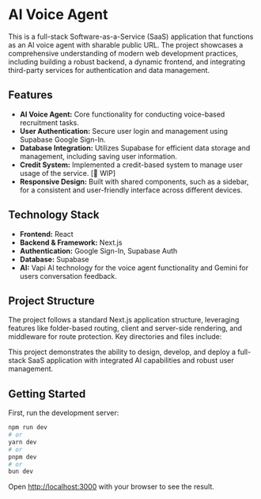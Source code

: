 # AI Voice Agent

This is a full-stack Software-as-a-Service (SaaS) application that functions as an AI voice agent with sharable public URL. The project showcases a comprehensive understanding of modern web development practices, including building a robust backend, a dynamic frontend, and integrating third-party services for authentication and data management.

## Features

* **AI  Voice Agent:** Core functionality for conducting voice-based recruitment tasks.
* **User Authentication:** Secure user login and management using Supabase Google Sign-In.
* **Database Integration:** Utilizes Supabase for efficient data storage and management, including saving user information.
* **Credit System:** Implemented a credit-based system to manage user usage of the service. [🚧 WIP]
* **Responsive Design:** Built with shared components, such as a sidebar, for a consistent and user-friendly interface across different devices.

## Technology Stack

* **Frontend:** React
* **Backend & Framework:** Next.js
* **Authentication:** Google Sign-In, Supabase Auth
* **Database:** Supabase
* **AI:** Vapi AI technology for the voice agent functionality and Gemini for users conversation feedback.

## Project Structure

The project follows a standard Next.js application structure, leveraging features like folder-based routing, client and server-side rendering, and middleware for route protection. Key directories and files include:

This project demonstrates the ability to design, develop, and deploy a full-stack SaaS application with integrated AI capabilities and robust user management.

## Getting Started

First, run the development server:

```bash
npm run dev
# or
yarn dev
# or
pnpm dev
# or
bun dev
```

Open [http://localhost:3000](http://localhost:3000) with your browser to see the result.